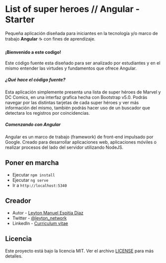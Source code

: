 # List of super heroes // Angular - Starter

Pequeña aplicación diseñada para iniciantes en la tecnología y/o marco de trabajo **Angular** ☕ con fines de aprendizaje.

#### ¡Bienvenido a este codigo!

Este código fuente esta diseñado para ser analizado por estudiantes y en el mismo entender las virtudes y fundamentos que ofrece Angular.

##### ¿Qué hace el código fuente?

Esta aplicación simplemente presenta una lista de super héroes de Marvel y DC Comics, en una interfaz grafica hecha con Bootstrap v5.0. Podrás navegar por las distintas tarjetas de cada super héroes y ver más información del mismo, también podrás hacer uso de un buscador que detectara los registros por coincidencias.

##### Comenzando con Angular

Angular es un marco de trabajo (framework) de front-end impulsado por Google. Creado para desarrollar aplicaciones web, aplicaciones móviles o realizar procesos del lado del servidor utilizando NodeJS.

## Poner en marcha

* Ejecutar `npm install`
* Ejecutar `ng serve`
* Ir a `http://localhost:5340`

## Creador

- Autor - [Leyton Manuel Espitia Diaz](https://github.com/notyel)
- Twitter - [@leyton_network](https://twitter.com/Leyton_Network)
- LinkedIn - [Curriculum vitae](https://www.linkedin.com/in/leyton-manuel-espitia-diaz-5497a33b/)

## Licencia

Este proyecto está bajo la licencia MIT. Ver el archivo [LICENSE](LICENSE) para más detalles.


